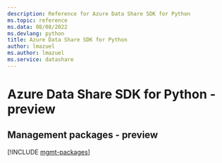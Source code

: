```yaml
---
description: Reference for Azure Data Share SDK for Python
ms.topic: reference
ms.data: 08/08/2022
ms.devlang: python
title: Azure Data Share SDK for Python
author: lmazuel
ms.author: lmazuel
ms.service: datashare
---
```

# Azure Data Share SDK for Python - preview

## Management packages - preview
[!INCLUDE [mgmt-packages](data-share-mgmt-index.md)]
